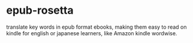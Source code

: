 # epub-rosetta
translate key words in epub format ebooks, making them easy to read on kindle for english or japanese learners, like Amazon kindle wordwise.
